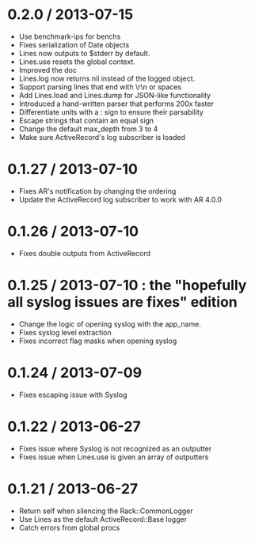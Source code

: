
0.2.0 / 2013-07-15 
==================

 * Use benchmark-ips for benchs
 * Fixes serialization of Date objects
 * Lines now outputs to $stderr by default.
 * Lines.use resets the global context.
 * Improved the doc
 * Lines.log now returns nil instead of the logged object.
 * Support parsing lines that end with \r\n or spaces
 * Add Lines.load and Lines.dump for JSON-like functionality
 * Introduced a hand-written parser that performs 200x faster
 * Differentiate units with a : sign to ensure their parsability
 * Escape strings that contain an equal sign
 * Change the default max_depth from 3 to 4
 * Make sure ActiveRecord's log subscriber is loaded

0.1.27 / 2013-07-10 
===================

 * Fixes AR's notification by changing the ordering
 * Update the ActiveRecord log subscriber to work with AR 4.0.0

0.1.26 / 2013-07-10 
===================

 * Fixes double outputs from ActiveRecord

0.1.25 / 2013-07-10 : the "hopefully all syslog issues are fixes" edition
===================

 * Change the logic of opening syslog with the app_name.
 * Fixes syslog level extraction
 * Fixes incorrect flag masks when opening syslog

0.1.24 / 2013-07-09 
===================

 * Fixes escaping issue with Syslog

0.1.22 / 2013-06-27 
===================

 * Fixes issue where Syslog is not recognized as an outputter
 * Fixes issue when Lines.use is given an array of outputters

0.1.21 / 2013-06-27 
===================

 * Return self when silencing the Rack::CommonLogger
 * Use Lines as the default ActiveRecord::Base logger
 * Catch errors from global procs

